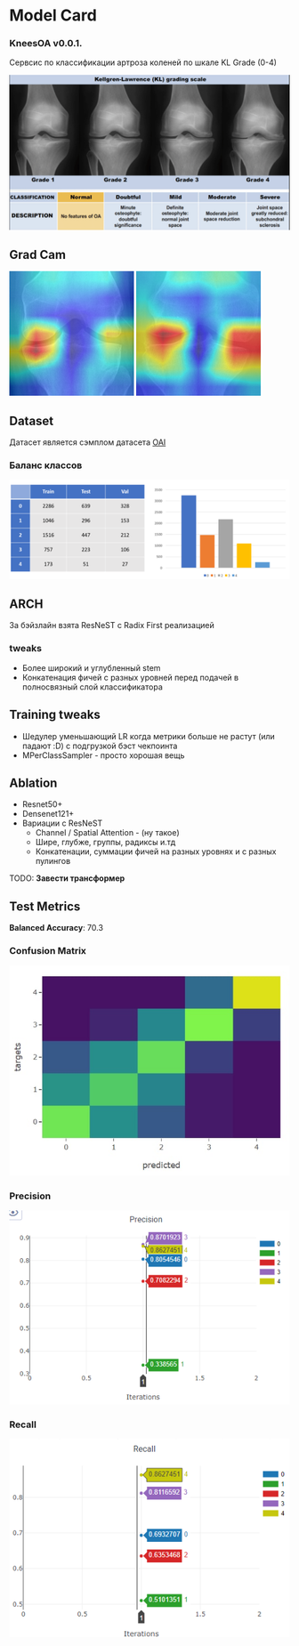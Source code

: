 # Model Card
### KneesOA v0.0.1.
Сервсис по классификации артроза коленей по шкале KL Grade (0-4)

<img src="images/KL_grade.png">


## Grad Cam

<img src="images/Grad_Cam_1.png">
<img src="images/Grad_Cam_2.png">


## Dataset

Датасет является сэмплом датасета [OAI](https://oai.epi-ucsf.org/datarelease/)

### Баланс классов
<img src="images/class_distribution.png">


## ARCH

За бэйзлайн взята ResNeST с Radix First реализацией

### tweaks
* Более широкий и углубленный stem
* Конкатенация фичей с разных уровней перед подачей в полносвязный слой классификатора

## Training tweaks

* Шедулер уменьшающий LR когда метрики больше не растут (или падают :D) с подгрузкой бэст чекпоинта
* MPerClassSampler - просто хорошая вещь

## Ablation

* Resnet50+
* Densenet121+
* Вариации с ResNeST
  * Channel / Spatial Attention - (ну такое)
  * Шире, глубже, группы, радиксы и.тд
  * Конкатенации, суммации фичей на разных уровнях и с разных пулингов
  
TODO: <b> Завести трансформер </b>

## Test Metrics

**Balanced Accuracy**: 70.3

### Confusion Matrix
<img src="images/cm.png">

### Precision
<img src="images/precision.png">

### Recall
<img src="images/recall.png">
